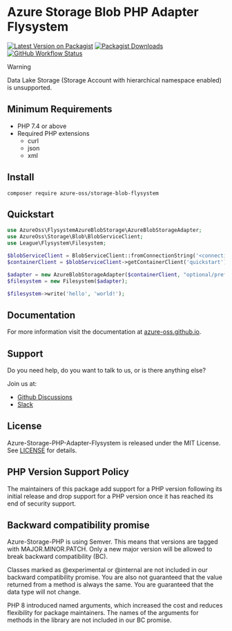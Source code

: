 # Azure Storage Blob PHP Adapter Flysystem

[![Latest Version on Packagist](https://img.shields.io/packagist/v/azure-oss/storage-blob-flysystem.svg)](https://packagist.org/packages/azure-oss/storage-blob-flysystem)
[![Packagist Downloads](https://img.shields.io/packagist/dm/azure-oss/storage-blob-flysystem)](https://packagist.org/packages/azure-oss/storage-blob-flysystem)
[![GitHub Workflow Status](https://img.shields.io/github/actions/workflow/status/azure-oss/azure-storage-php-adapter-flysystem/tests.yml?branch=main)](https://github.com/azure-oss/azure-storage-php-adapter-flysystem/actions)

> [!WARNING]
> Data Lake Storage (Storage Account with hierarchical namespace enabled) is unsupported.

## Minimum Requirements

* PHP 7.4 or above
* Required PHP extensions
    * curl
    * json
    * xml

## Install

```shell
composer require azure-oss/storage-blob-flysystem
```

## Quickstart

```php
use AzureOss\FlysystemAzureBlobStorage\AzureBlobStorageAdapter;
use AzureOss\Storage\Blob\BlobServiceClient;
use League\Flysystem\Filesystem;

$blobServiceClient = BlobServiceClient::fromConnectionString('<connection-string>');
$containerClient = $blobServiceClient->getContainerClient('quickstart');

$adapter = new AzureBlobStorageAdapter($containerClient, "optional/prefix");
$filesystem = new Filesystem($adapter);

$filesystem->write('hello', 'world!');
```

## Documentation

For more information visit the documentation at [azure-oss.github.io](https://azure-oss.github.io/storage/flysystem/).

## Support

Do you need help, do you want to talk to us, or is there anything else?

Join us at:

* [Github Discussions](https://github.com/Azure-OSS/azure-storage-php/discussions)
* [Slack](https://join.slack.com/t/azure-oss/shared_invite/zt-2lw5knpon-mqPM_LIuRZUoH02AY8uiYw)

## License

Azure-Storage-PHP-Adapter-Flysystem is released under the MIT License. See [LICENSE](./LICENSE) for details.

## PHP Version Support Policy

The maintainers of this package add support for a PHP version following its initial release and drop support for a PHP version once it has reached its end of security support.

## Backward compatibility promise

Azure-Storage-PHP is using Semver. This means that versions are tagged with MAJOR.MINOR.PATCH. Only a new major version will be allowed to break backward compatibility (BC).

Classes marked as @experimental or @internal are not included in our backward compatibility promise. You are also not guaranteed that the value returned from a method is always the same. You are guaranteed that the data type will not change.

PHP 8 introduced named arguments, which increased the cost and reduces flexibility for package maintainers. The names of the arguments for methods in the library are not included in our BC promise.
